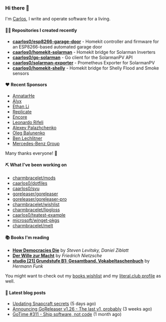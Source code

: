 ### Hi there 👋

I'm [Carlos](https://caarlos0.dev), I write and operate software for a living.

#### 👨‍💻 Repositories I created recently
- **[caarlos0/esp8266-garage-door](https://github.com/caarlos0/esp8266-garage-door)** - Homekit controller and firmware for an ESP8266-based automated garage door
- **[caarlos0/homekit-solarman](https://github.com/caarlos0/homekit-solarman)** - Homekit bridge for Solarman Inverters
- **[caarlos0/go-solarman](https://github.com/caarlos0/go-solarman)** - Go client for the SolarmanPV API
- **[caarlos0/solarman-exporter](https://github.com/caarlos0/solarman-exporter)** - Prometheus Exporter for SolarmanPV
- **[caarlos0/homekit-shelly](https://github.com/caarlos0/homekit-shelly)** - Homekit bridge for Shelly Flood and Smoke sensors


#### ❤️ Recent Sponsors
- [AnnatarHe](https://github.com/AnnatarHe)
- [Alyx](https://github.com/AlyxPink)
- [Ethan Li](https://github.com/ethanjli)
- [Replicate](https://github.com/replicate)
- [Encore](https://github.com/encoredev)
- [Leonardo Rifeli](https://github.com/leonardorifeli)
- [Alexey Palazhchenko](https://github.com/AlekSi)
- [Oleg Balunenko](https://github.com/obalunenko)
- [Ben Lechlitner](https://github.com/asphaltbuffet)
- [Mercedes-Benz Group](https://github.com/mercedes-benz)

Many thanks everyone! 🙏

#### ⛏️ What I've been working on

- [charmbracelet/mods](https://github.com/charmbracelet/mods)
- [caarlos0/dotfiles](https://github.com/caarlos0/dotfiles)
- [caarlos0/svu](https://github.com/caarlos0/svu)
- [goreleaser/goreleaser](https://github.com/goreleaser/goreleaser)
- [goreleaser/goreleaser-pro](https://github.com/goreleaser/goreleaser-pro)
- [charmbracelet/wishlist](https://github.com/charmbracelet/wishlist)
- [charmbracelet/lipgloss](https://github.com/charmbracelet/lipgloss)
- [caarlos0/teatest-example](https://github.com/caarlos0/teatest-example)
- [microsoft/winget-pkgs](https://github.com/microsoft/winget-pkgs)
- [charmbracelet/melt](https://github.com/charmbracelet/melt)

#### 📚 Books I'm reading
- **[How Democracies Die](https://literal.club/caarlos0/book/how-democracies-die-5395k)** by _Steven Levitsky, Daniel Ziblatt_
- **[Der Wille zur Macht](https://literal.club/caarlos0/book/friedrich-nietzsche-der-wille-zur-macht-5cvbc)** by _Friedrich Nietzsche_
- **[studio [21] Grundstufe B1: Gesamtband. Vokabeltaschenbuch](https://literal.club/caarlos0/book/hermann-funk-studio-21-grundstufe-b1-gesamtband-vokabeltaschenbuch-goh4l)** by _Hermann Funk_

You might want to check out my
[books wishlist](https://www.amazon.com.br/hz/wishlist/ls/EB8P7VS717SV)
and my [literal.club profile](https://literal.club/caarlos0) as well.

#### 📄 Latest blog posts
- [Updating Snapcraft secrets](https://carlosbecker.com/posts/snap-secret/) (5 days ago)
- [Announcing GoReleaser v1.26 - The last v1, probably](https://carlosbecker.com/posts/goreleaser-v1.26/) (3 weeks ago)
- [GoTime #311 - Ship software, not code](https://carlosbecker.com/posts/gotime-shipping/) (1 month ago)
